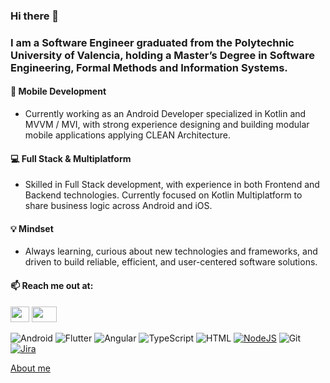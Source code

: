 ### Hi there 👋
### I am a Software Engineer graduated from the Polytechnic University of Valencia, holding a Master’s Degree in Software Engineering, Formal Methods and Information Systems.

#### 📱  Mobile Development
- Currently working as an Android Developer specialized in Kotlin and MVVM / MVI, with strong experience designing and building modular mobile applications applying CLEAN Architecture.

#### 💻 Full Stack & Multiplatform
- Skilled in Full Stack development, with experience in both Frontend and Backend technologies. Currently focused on Kotlin Multiplatform to share business logic across Android and iOS.

#### 💡 Mindset
- Always learning, curious about new technologies and frameworks, and driven to build reliable, efficient, and user-centered software solutions.

#### 📫 Reach me out at:
<a href="mailto:almarpa4@gmail.com"><img height=25 width=30; src="https://images.icon-icons.com/2642/PNG/512/google_mail_gmail_logo_icon_159346.png" /></a>
<a href="https://www.linkedin.com/in/alejandro-marco-palomares-9aa366172/"><img height=25 width=40;        src="https://www.minneapolis.edu/sites/default/files/styles/small_300_2x/public/linkedin-540x320.jpg?itok=hDuXrnJp" /></a>
                        
 <!---<a href="https://github.com/anuraghazra/convoychat">
  <img  align="center" src="https://github-readme-stats.vercel.app/api?username=almarpa&show_icons=true&theme=tokyonight (https://github.com/anuraghazra/github-readme-stats)"/>)-->

<!---[comment]: <> (<a href="https://github.com/anuraghazra/convoychat">
  <img  align="center" src="https://github-readme-stats.vercel.app/api/top-langs/?username=almarpa&theme=tokyonight&hide=jupyter notebook,css,scss,&layout=compact(https://github.com/anuraghazra/github-readme-stats)"/>)-->

![Android](https://img.shields.io/badge/Kotlin-%237F52FF.svg?logo=kotlin&logoColor=white)
![Flutter](https://img.shields.io/badge/Flutter-02569B?logo=flutter&logoColor=fff)
![Angular](https://img.shields.io/badge/-Angular-DD0031?style=flat-square&logo=angular&logoColor=white)
![TypeScript](https://img.shields.io/badge/TypeScript-3178C6?logo=typescript&logoColor=fff)
![HTML](https://img.shields.io/badge/HTML-%23E34F26.svg?logo=html5&logoColor=white)
[![NodeJS](https://img.shields.io/badge/Node.js-6DA55F?logo=node.js&logoColor=white)](#)
![Git](https://img.shields.io/badge/Git-F05032?logo=git&logoColor=fff)
[![Jira](https://img.shields.io/badge/Jira-0052CC?logo=jira&logoColor=fff)](#)

[About me](https://almarpa.github.io/portfolio/)
